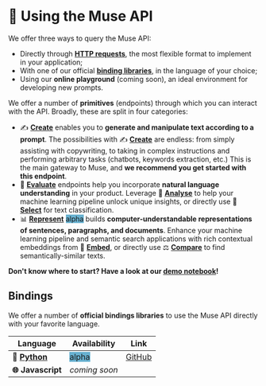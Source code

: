 # 🤩 Using the Muse API



We offer three ways to query the Muse API: 
* Directly through **[HTTP requests](/api/specifications/requests)**, the most flexible format to implement 
in your application; 
* With one of our official **[binding libraries](#bindings)**, in the language of your choice;
* Using our **online playground** (coming soon), an ideal environment for developing new prompts. 

We offer a number of **primitives** (endpoints) through which you can interact with the API. Broadly, these
are split in four categories:
* ✍️ **[Create](/api/primitives/create)** enables you to **generate and manipulate text according to a prompt**. 
The possibilities with ✍️ **[Create](/api/primitives/create)** are endless: from simply assisting with copywriting, 
to taking in complex instructions and performing arbitrary tasks (chatbots, keywords extraction, etc.) 
This is the main gateway to Muse, and **we recommend you get started with this endpoint**.
* 🔬️ **[Evaluate](/api/primitives/evaluate/analyse)** endpoints help you incorporate **natural language understanding**
in your product. Leverage 🧪 **[Analyse](/api/primitives/evaluate/analyse)** to help your machine learning pipeline
unlock unique insights, or directly use
🔘 **[Select](/api/primitives/evaluate/select)** for text classification.
* 📊 **[Represent](/api/primitives/represent/embed)** <span style="background-color: #68B1D0">alpha</span> builds **computer-understandable 
representations of sentences, paragraphs, and documents**. Enhance your machine learning pipeline and semantic search
applications with rich contextual embeddings from 🔢 **[Embed](/api/primitives/represent/embed)**, or directly use
⚖️ **[Compare](/api/primitives/represent/compare)** to find semantically-similar texts.

**Don't know where to start? Have a look at our 
[demo notebook](https://github.com/lightonai/lightonmuse/blob/master/examples/demo_notebook.ipynb)!**

## Bindings

We offer a number of **official bindings libraries** to use the Muse API directly with your favorite language. 

| Language | Availability | Link |
|----------|--------------|------|
| **🐍 [Python](/api/bindings/python)**   | <span style="background-color: #68B1D0">alpha</span> | [GitHub](https://github.com/lightonai/lightonmuse) |
| **🌐 Javascript** | *coming soon* |      |

